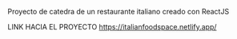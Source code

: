 Proyecto de catedra de un restaurante italiano creado con ReactJS

LINK HACIA EL PROYECTO
https://italianfoodspace.netlify.app/
